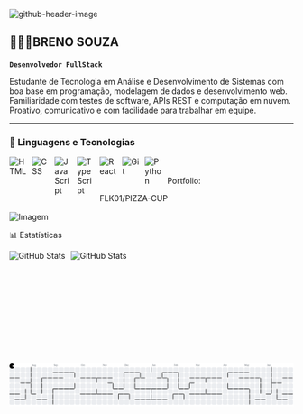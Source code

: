 
![github-header-image](https://github.com/user-attachments/assets/272dd7f6-5443-41f5-bba8-d6b76bc6c8f1)


## 👩🏻‍💻BRENO SOUZA
**`Desenvolvedor FullStack`**

Estudante de Tecnologia em Análise e Desenvolvimento de Sistemas com boa base em 
programação, modelagem de dados e desenvolvimento web. Familiaridade com testes de 
software, APIs REST e computação em nuvem. Proativo, comunicativo e com facilidade para 
trabalhar em equipe.


---

### 🤖 Linguagens e Tecnologias

<img 
    align="left" 
    alt="HTML"
    title="HTML" 
    width="30px" 
    style="padding-right: 10px;" 
    src="https://cdn.jsdelivr.net/gh/devicons/devicon@latest/icons/html5/html5-original.svg" 
/>
<img 
    align="left" 
    alt="CSS" 
    title="CSS"
    width="30px" 
    style="padding-right: 10px;" 
    src="https://cdn.jsdelivr.net/gh/devicons/devicon@latest/icons/css3/css3-original.svg" 
/>
<img 
    align="left" 
    alt="JavaScript" 
    title="JavaScript"
    width="30px" 
    style="padding-right: 10px;" 
    src="https://cdn.jsdelivr.net/gh/devicons/devicon@latest/icons/javascript/javascript-original.svg" 
/>
<img 
    align="left" 
    alt="TypeScript"
    title="TypeScript" 
    width="30px" 
    style="padding-right: 10px;" 
    src="https://cdn.jsdelivr.net/gh/devicons/devicon@latest/icons/typescript/typescript-original.svg" 
/>
<img 
    align="left" 
    alt="React"
    title="React" 
    width="30px" 
    style="padding-right: 10px;" 
    src="https://cdn.jsdelivr.net/gh/devicons/devicon@latest/icons/react/react-original.svg" 
/>

<img 
    align="left" 
    alt="Git" 
    title="Git"
    width="30px" 
    style="padding-right: 10px;" 
    src="https://cdn.jsdelivr.net/gh/devicons/devicon@latest/icons/git/git-original.svg" 
/>
<img 
    align="left" 
    alt="Python" 
    title="Python"
    width="30px" 
    style="padding-right: 10px;" 
    src="https://cdn.jsdelivr.net/gh/devicons/devicon@latest/icons/python/python-original.svg" 
/>

<br/>
<br/>
Portfolio:

FLK01/PIZZA-CUP 

<!-- GIF -->
<p align="left">
  <img align="center" src="https://github.com/VariableBee/VariableBee/assets/77739311/4e9f41af-6b57-49a7-b15a-74322e96b4d7" alt="Imagem">
</p>

📊 Estatísticas

<p
  
  <img 
    align="left" 
    alt="GitHub Stats" 
    height="200" 
    style="padding-right: 10px;" 
    src="https://github-readme-stats.vercel.app/api?username=FLKO1&show_icons=true&theme=tokyonight&include_all_commits=true&locale=pt-br" 
  />
  
<p
  
<img 
      align="left" 
      alt="GitHub Stats" 
      height="200" 
      src="https://github-readme-stats.vercel.app/api/top-langs/?username=FLKO1&theme=tokyonight&layout=compact&custom_title=Tecnologias&langs_count=9" 
  />

<picture>
  <source media="(prefers-color-scheme: dark)" srcset="https://raw.githubusercontent.com/FLK01/FLK01/output/pacman-contribution-graph-dark.svg">
  <source media="(prefers-color-scheme: light)" srcset="https://raw.githubusercontent.com/FLK01/FLK01/output/pacman-contribution-graph.svg">
  <img alt="pacman contribution graph" src="https://raw.githubusercontent.com/FLK01/FLK01/output/pacman-contribution-graph.svg">
</picture>
</p>

